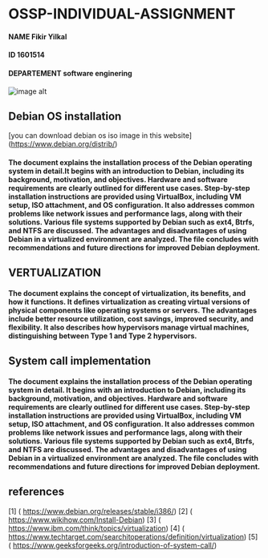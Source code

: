 # OSSP-INDIVIDUAL-ASSIGNMENT
   #### NAME   Fikir Yilkal
   #### ID   1601514
   #### DEPARTEMENT   software enginering
 ![image alt](https://github.com/saran-yi/OSSP-INDIVIDUAL-ASSIGNMENT/blob/main/Debian-logo.jpg?raw=true)  
## Debian OS installation
[you can download debian os iso image in this website] (https://www.debian.org/distrib/)
#### The document explains the installation process of the Debian operating system in detail.It begins with an introduction to Debian, including its background,  motivation, and objectives. Hardware and software requirements are clearly outlined for different use cases. Step-by-step installation instructions are provided  using VirtualBox, including VM setup, ISO attachment, and OS configuration. It also addresses common problems like network issues and performance lags, along with  their solutions. Various file systems supported by Debian such as ext4, Btrfs, and NTFS are discussed. The advantages and disadvantages of using Debian in a virtualized environment are analyzed. The file concludes with recommendations and future directions for improved Debian deployment.     
## VERTUALIZATION
####  The document explains the concept of virtualization, its benefits, and how it functions. It defines virtualization as creating virtual versions of physical  components like operating systems or servers. The advantages include better resource utilization, cost savings, improved security, and flexibility. It also  describes how hypervisors manage virtual machines, distinguishing between Type 1 and Type 2 hypervisors.
## System call implementation          
#### The document explains the installation process of the Debian operating system in detail. It begins with an introduction to Debian, including its background, motivation, and objectives. Hardware and software requirements are clearly outlined for different use cases. Step-by-step installation instructions are provided using VirtualBox, including VM setup, ISO attachment, and OS configuration. It also addresses common problems like network issues and performance lags, along with their solutions. Various file systems supported by Debian such as ext4, Btrfs, and NTFS are discussed. The advantages and disadvantages of using Debian in a virtualized environment are analyzed. The file concludes with recommendations and future directions for improved Debian deployment.
## references
[1] ( https://www.debian.org/releases/stable/i386/)
[2] ( https://www.wikihow.com/Install-Debian)
[3] ( https://www.ibm.com/think/topics/virtualization)
[4] ( https://www.techtarget.com/searchitoperations/definition/virtualization)
[5] ( https://www.geeksforgeeks.org/introduction-of-system-call/)
